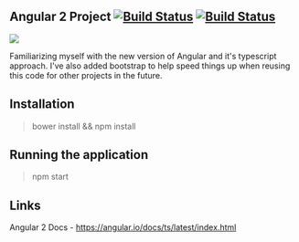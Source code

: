 Angular 2 Project [![Build Status](https://david-dm.org/FintanK/angular-2-project.svg)](https://david-dm.org/FintanK/angular-2-project.svg) [![Build Status](https://travis-ci.org/FintanK/angular-2-project.svg?branch=master)](https://travis-ci.org/FintanK/angular-2-project)
-------------------

![](http://blog.falafel.com/wp-content/uploads/2015/03/maxresdefault.jpg)

Familiarizing myself with the new version of Angular and it's typescript approach.
I've also added bootstrap to help speed things up when reusing this code for other projects in the future.

Installation
-------------

> bower install && npm install

Running the application
------------------------

> npm start

Links
-----

Angular 2 Docs - https://angular.io/docs/ts/latest/index.html
